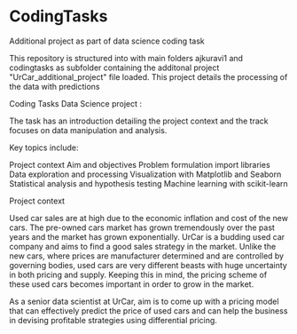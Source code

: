 # CodingTasks
Additional project as part of data science coding task

This repository is structured into with main folders ajkuravi1 and codingtasks as subfolder containing the additonal project "UrCar_additional_project" file loaded.
This project details the processing of the data with predictions

Coding Tasks Data Science project : 

The task has an introduction detailing the project context and the track focuses on data manipulation and analysis. 


Key topics include:

Project context
Aim and objectives
Problem formulation 
import libraries
Data exploration and processing
Visualization with Matplotlib and Seaborn
Statistical analysis and hypothesis testing
Machine learning with scikit-learn


Project context

Used car sales are at high due to the economic inflation and cost of the new cars. The pre-owned cars market has grown tremendously over the past years and the market has grown exponentially. UrCar is a budding used car company and aims to find a good sales strategy in the market. Unlike the new cars, where prices are manufacturer determined and are controlled by governing bodies, used cars are very different beasts with huge uncertainty in both pricing and supply. Keeping this in mind, the pricing scheme of these used cars becomes important in order to grow in the market.

As a senior data scientist at UrCar, aim is to come up with a pricing model that can effectively predict the price of used cars and can help the business in devising profitable strategies using differential pricing.
